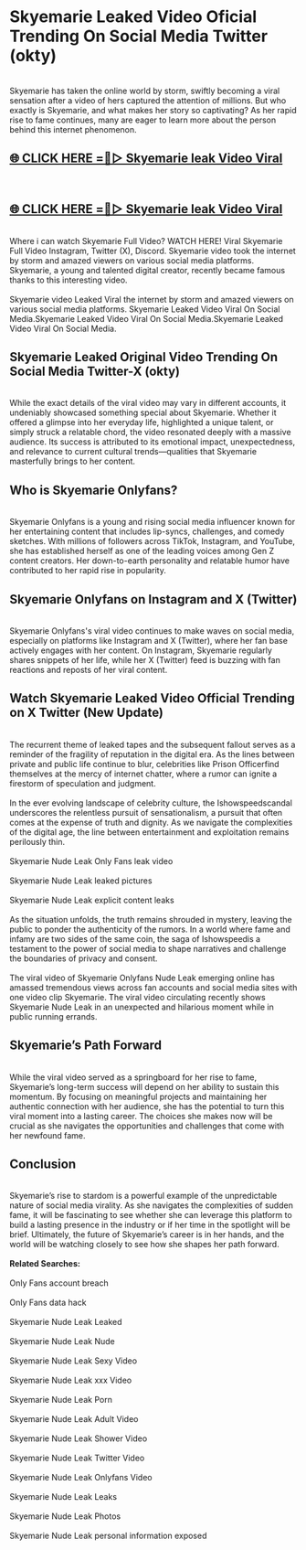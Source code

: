 # Skyemarie Leaked Video Oficial Trending On Social Media Twitter (okty)
<br>
Skyemarie has taken the online world by storm, swiftly becoming a viral sensation after a video of hers captured the attention of millions. But who exactly is Skyemarie, and what makes her story so captivating? As her rapid rise to fame continues, many are eager to learn more about the person behind this internet phenomenon.
<br>
<h2><a href="https://v.mview.online/p/url.html?title=Skyemarie&ref=git">🌐 CLICK HERE =👙▷ Skyemarie leak Video Viral</a></h2>
<br>
<h2><a href="https://v.mview.online/p/url.html?title=Skyemarie&ref=git">🌐 CLICK HERE =👙▷ Skyemarie leak Video Viral</a></h2>
<br>
Where i can watch Skyemarie Full Video? WATCH HERE! Viral Skyemarie Full Video Instagram, Twitter (X), Discord. Skyemarie video took the internet by storm and amazed viewers on various social media platforms. Skyemarie, a young and talented digital creator, recently became famous thanks to this interesting video.
<br><br>
Skyemarie video Leaked Viral the internet by storm and amazed viewers on various social media platforms. Skyemarie Leaked Video Viral On Social Media.Skyemarie Leaked Video Viral On Social Media.Skyemarie Leaked Video Viral On Social Media.
<br>
<h2>Skyemarie Leaked Original Video Trending On Social Media Twitter-X (okty)</h2>
<br>
While the exact details of the viral video may vary in different accounts, it undeniably showcased something special about Skyemarie. Whether it offered a glimpse into her everyday life, highlighted a unique talent, or simply struck a relatable chord, the video resonated deeply with a massive audience. Its success is attributed to its emotional impact, unexpectedness, and relevance to current cultural trends—qualities that Skyemarie masterfully brings to her content.
<br>
<h2>Who is Skyemarie Onlyfans?</h2>
<br>
Skyemarie Onlyfans is a young and rising social media influencer known for her entertaining content that includes lip-syncs, challenges, and comedy sketches. With millions of followers across TikTok, Instagram, and YouTube, she has established herself as one of the leading voices among Gen Z content creators. Her down-to-earth personality and relatable humor have contributed to her rapid rise in popularity.
<br>
<h2>Skyemarie Onlyfans on Instagram and X (Twitter)</h2>
<br>
Skyemarie Onlyfans's viral video continues to make waves on social media, especially on platforms like Instagram and X (Twitter), where her fan base actively engages with her content. On Instagram, Skyemarie regularly shares snippets of her life, while her X (Twitter) feed is buzzing with fan reactions and reposts of her viral content.
<br>
<h2>Watch Skyemarie Leaked Video Official Trending on X Twitter (New Update)</h2>
<br>
The recurrent theme of leaked tapes and the subsequent fallout serves as a reminder of the fragility of reputation in the digital era. As the lines between private and public life continue to blur, celebrities like Prison Officerfind themselves at the mercy of internet chatter, where a rumor can ignite a firestorm of speculation and judgment.
<br><br>
In the ever evolving landscape of celebrity culture, the Ishowspeedscandal underscores the relentless pursuit of sensationalism, a pursuit that often comes at the expense of truth and dignity. As we navigate the complexities of the digital age, the line between entertainment and exploitation remains perilously thin.
<br><br>
Skyemarie Nude Leak Only Fans leak video
<br><br>
Skyemarie Nude Leak leaked pictures
<br><br>
Skyemarie Nude Leak explicit content leaks
<br><br>
As the situation unfolds, the truth remains shrouded in mystery, leaving the public to ponder the authenticity of the rumors. In a world where fame and infamy are two sides of the same coin, the saga of Ishowspeedis a testament to the power of social media to shape narratives and challenge the boundaries of privacy and consent.
<br><br>
The viral video of Skyemarie Onlyfans Nude Leak emerging online has amassed tremendous views across fan accounts and social media sites with one video clip Skyemarie. The viral video circulating recently shows Skyemarie Nude Leak in an unexpected and hilarious moment while in public running errands.
<br>
<h2>Skyemarie’s Path Forward</h2>
<br>
While the viral video served as a springboard for her rise to fame, Skyemarie’s long-term success will depend on her ability to sustain this momentum. By focusing on meaningful projects and maintaining her authentic connection with her audience, she has the potential to turn this viral moment into a lasting career. The choices she makes now will be crucial as she navigates the opportunities and challenges that come with her newfound fame.
<br>
<h2>Conclusion</h2>
<br>
Skyemarie’s rise to stardom is a powerful example of the unpredictable nature of social media virality. As she navigates the complexities of sudden fame, it will be fascinating to see whether she can leverage this platform to build a lasting presence in the industry or if her time in the spotlight will be brief. Ultimately, the future of Skyemarie’s career is in her hands, and the world will be watching closely to see how she shapes her path forward.
<br><br>
<strong>Related Searches:</strong>
<br><br>
Only Fans account breach
<br><br>
Only Fans data hack
<br><br>
Skyemarie Nude Leak Leaked
<br><br>
Skyemarie Nude Leak Nude
<br><br>
Skyemarie Nude Leak Sexy Video
<br><br>
Skyemarie Nude Leak xxx Video
<br><br>
Skyemarie Nude Leak Porn
<br><br>
Skyemarie Nude Leak Adult Video
<br><br>
Skyemarie Nude Leak Shower Video
<br><br>
Skyemarie Nude Leak Twitter Video
<br><br>
Skyemarie Nude Leak Onlyfans Video
<br><br>
Skyemarie Nude Leak Leaks
<br><br>
Skyemarie Nude Leak Photos
<br><br>
Skyemarie Nude Leak personal information exposed